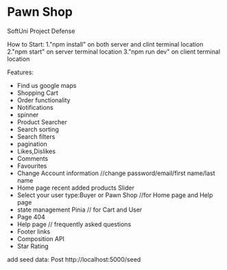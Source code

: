 # Pawn Shop

SoftUni Project Defense

How to Start:
1."npm install" on both server and clint terminal location
2."npm start" on server terminal location
3."npm run dev" on client terminal location

Features:

- Find us google maps
- Shopping Cart
- Order functionality
- Notifications
- spinner
- Product Searcher
- Search sorting
- Search filters
- pagination
- Likes,Dislikes
- Comments
- Favourites
- Change Account information //change password/email/first name/last name
- Home page recent added products Slider
- Select your user type:Buyer or Pawn Shop //for Home page and Help page
- state management Pinia // for Cart and User
- Page 404
- Help page // frequently asked questions
- Footer links
- Composition API
- Star Rating

add seed data:
Post http://localhost:5000/seed

